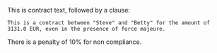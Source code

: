 This is contract text, followed by a clause:
``` <clause nme="agreement" foo="bar"/>
This is a contract between "Steve" and "Betty" for the amount of 3131.0 EUR, even in the presence of force majeure.
```
There is a penalty of 10% for non compliance.